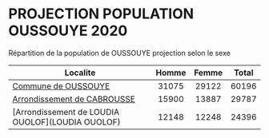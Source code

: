 # PROJECTION POPULATION OUSSOUYE 2020
	
Répartition de la population de OUSSOUYE projection selon le sexe
	
| Localite  | Homme | Femme | Total |
| --------- |:-----:|:-----:|:-----:|
| [Commune de OUSSOUYE](OUSSOUYE) | 31075 | 29122 | 60196 |
| [Arrondissement de CABROUSSE](CABROUSSE) | 15900 | 13887 | 29787 |
| [Arrondissement de LOUDIA OUOLOF](LOUDIA OUOLOF) | 12148 | 12248 | 24396 |
